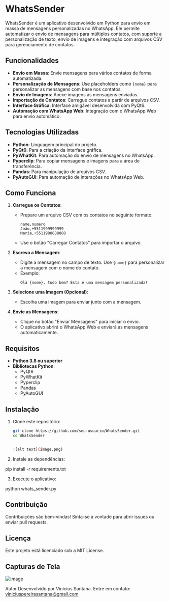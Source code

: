 # WhatsSender

WhatsSender é um aplicativo desenvolvido em Python para envio em massa de mensagens personalizadas no WhatsApp. Ele permite automatizar o envio de mensagens para múltiplos contatos, com suporte a personalização de texto, envio de imagens e integração com arquivos CSV para gerenciamento de contatos.

## Funcionalidades

- **Envio em Massa**: Envie mensagens para vários contatos de forma automatizada.
- **Personalização de Mensagens**: Use placeholders como `{nome}` para personalizar as mensagens com base nos contatos.
- **Envio de Imagens**: Anexe imagens às mensagens enviadas.
- **Importação de Contatos**: Carregue contatos a partir de arquivos CSV.
- **Interface Gráfica**: Interface amigável desenvolvida com PyQt6.
- **Automação com WhatsApp Web**: Integração com o WhatsApp Web para envio automático.

## Tecnologias Utilizadas

- **Python**: Linguagem principal do projeto.
- **PyQt6**: Para a criação da interface gráfica.
- **PyWhatKit**: Para automação do envio de mensagens no WhatsApp.
- **Pyperclip**: Para copiar mensagens e imagens para a área de transferência.
- **Pandas**: Para manipulação de arquivos CSV.
- **PyAutoGUI**: Para automação de interações no WhatsApp Web.

## Como Funciona

1. **Carregue os Contatos**:
   - Prepare um arquivo CSV com os contatos no seguinte formato:
     ```csv
     name,numero
     João,+5511999999999
     Maria,+5511988888888
     ```
   - Use o botão "Carregar Contatos" para importar o arquivo.

2. **Escreva a Mensagem**:
   - Digite a mensagem no campo de texto. Use `{nome}` para personalizar a mensagem com o nome do contato.
   - Exemplo:
     ```
     Olá {nome}, tudo bem? Esta é uma mensagem personalizada!
     ```

3. **Selecione uma Imagem (Opcional)**:
   - Escolha uma imagem para enviar junto com a mensagem.

4. **Envie as Mensagens**:
   - Clique no botão "Enviar Mensagens" para iniciar o envio.
   - O aplicativo abrirá o WhatsApp Web e enviará as mensagens automaticamente.

## Requisitos

- **Python 3.8 ou superior**
- **Bibliotecas Python**:
  - PyQt6
  - PyWhatKit
  - Pyperclip
  - Pandas
  - PyAutoGUI

## Instalação

1. Clone este repositório:
   ```bash
   git clone https://github.com/seu-usuario/WhatsSender.git
   cd WhatsSender


   ![alt text](image.png)

2. Instale as dependências:

pip install -r requirements.txt

3. Execute o aplicativo:

python whats_sender.py




## Contribuição

Contribuições são bem-vindas! Sinta-se à vontade para abrir issues ou enviar pull requests.


## Licença
Este projeto está licenciado sob a MIT License.

## Capturas de Tela

![image](https://github.com/user-attachments/assets/1c013d41-2357-49e4-9c45-9c5bdb0e4ef1)


Autor
Desenvolvido por Vinícius Santana.
Entre em contato: viniciuspereirasantana@gmail.com
